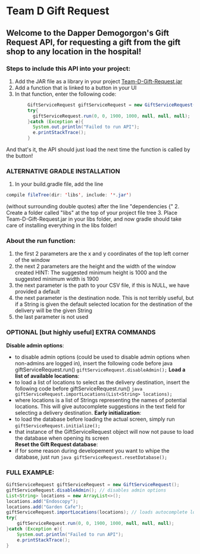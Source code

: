 # Team D Gift Request 
## Welcome to the Dapper Demogorgon's Gift Request API, for requesting a gift from the gift shop to any location in the hospital!
### Steps to include this API into your project:
1) Add the JAR file as a library in your project [Team-D-Gift-Request.jar](https://github.com/DBall8/GiftRequestAPI/raw/master/Team-D-Gift-Request.jar)
2) Add a function that is linked to a button in your UI
3) In that function, enter the following code:
```java
        GiftServiceRequest giftServiceRequest = new GiftServiceRequest();
        try{
          giftServiceRequest.run(0, 0, 1900, 1000, null, null, null);
        }catch (Exception e){
          System.out.println("Failed to run API");
          e.printStackTrace();
        }
```
        
And that's it, the API should just load the next time the function is called by the button!
### ALTERNATIVE GRADLE INSTALLATION 

1. In your build.gradle file, add the line 
```java
compile fileTree(dir: 'libs', include: '*.jar')
``` 
(without surrounding double quotes) after the line "dependencies {"
2. Create a folder called "libs" at the top of your project file tree
3. Place Team-D-Gift-Request.jar in your libs folder, and now gradle should take care of installing everything in the libs folder!

### About the run function:
1. the first 2 parameters are the x and y coordinates of the top left corner of the window
2. the next 2 parameters are the height and the width of the window created
    HINT: The suggested minimum height is 1000 and the suggested minimum width is 1900
3. the next parameter is the path to your CSV file, if this is NULL, we have provided a default
4. the next parameter is the destination node. This is not terribly useful, but if a String is given the default selected location for the destination
    of the delivery will be the given String
5. the last parameter is not used

### OPTIONAL [but highly useful] EXTRA COMMANDS 
**Disable admin options**:
- to disable admin options (could be used to disable admin options when non-admins are logged in), insert the following code before java giftServiceRequest.run()
    ```giftServiceRequest.disableAdmin();```
**Load a list of available locations**:
- to load a list of locations to select as the delivery destination, insert the following code before giftServiceRequest.run()
   ```java giftServiceRequest.importLocations(List<String> locations);```
- where locations is a list of Strings representing the names of potential locations. This will give autocomplete suggestions in the text field
    for selecting a delivery destination.
**Early initialization**:
- to load the database before loading the actual screen, simply run
	```giftServiceRequest.initialize();```
- that instance of the GiftServiceRequest object will now not pause to load the database when opening its screen    
**Reset the Gift Request database**:
- if for some reason during developement you want to whipe the database, just run
   ```java giftServiceRequest.resetDatabase();```

### FULL EXAMPLE:
```java
GiftServiceRequest giftServiceRequest = new GiftServiceRequest();
giftServiceRequest.disableAdmin(); // disables admin options
List<String> locations = new ArrayList<>();
locations.add("Endoscopy");
locations.add("Garden Cafe");
giftServiceRequest.importLocations(locations); // loads autocomplete locations
try{
    giftServiceRequest.run(0, 0, 1900, 1000, null, null, null);
}catch (Exception e){
    System.out.println("Failed to run API");
    e.printStackTrace();
}
```
